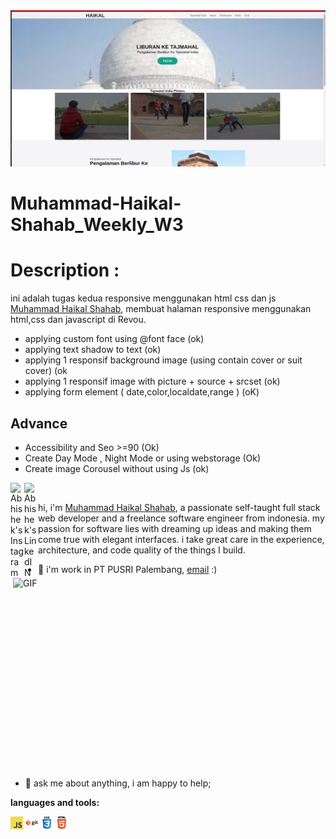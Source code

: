 <img src="image/img/web.png" width="100%" height="250">


# Muhammad-Haikal-Shahab_Weekly_W3



# Description :
ini adalah tugas kedua responsive menggunakan html css dan js [Muhammad Haikal Shahab](https://haikalshahab2.netlify.app), membuat halaman responsive menggunakan html,css dan javascript di Revou.

- applying custom font using @font face (ok)
- applying text shadow to text (ok)
- applying 1 responsif background image (using contain cover or suit cover)  (ok
- applying 1 responsif image with picture + source + srcset (ok)
- applying form element ( date,color,localdate,range ) (oK) 

## Advance
- Accessibility and Seo >=90 (Ok)
- Create Day Mode , Night Mode or using  webstorage (Ok)
- Create image Corousel without using Js (ok)


<a href="https://www.instagram.com/haikal02502/">
  <img align="left" alt="Abhishek's Instagram" width="22px" src="https://raw.githubusercontent.com/hussainweb/hussainweb/main/icons/instagram.png"  />
</a>

<a href="https://www.linkedin.com/in/mhaikalshahab/">
  <img align="left" alt="Abhishek's LinkedIN" width="22px" src="https://raw.githubusercontent.com/peterthehan/peterthehan/master/assets/linkedin.svg" />
</a>

<br />

hi, i'm [Muhammad Haikal Shahab](https://haikalshahab2.netlify.app), a passionate self-taught full stack web developer and a freelance software engineer from indonesia. my passion for software lies with dreaming up ideas and making them come true with elegant interfaces. i take great care in the experience, architecture, and code quality of the things I build.


  <img align="right" alt="GIF" src="https://github.com/abhisheknaiidu/abhisheknaiidu/blob/master/code.gif?raw=true" width="500" height="320" />
  
- 💼 i'm work in PT PUSRI Palembang, [email](mailto:haikal.pusri@gmail.com) :)
- 💬 ask me about anything, i am happy to help;

**languages and tools:**  

<code><img height="20" src="https://raw.githubusercontent.com/github/explore/80688e429a7d4ef2fca1e82350fe8e3517d3494d/topics/javascript/javascript.png"></code>
<code><img height="20" src="https://raw.githubusercontent.com/github/explore/80688e429a7d4ef2fca1e82350fe8e3517d3494d/topics/git/git.png"></code>
<code><img height="20" src="https://raw.githubusercontent.com/github/explore/80688e429a7d4ef2fca1e82350fe8e3517d3494d/topics/css/css.png"></code>
<code><img height="20" src="https://raw.githubusercontent.com/github/explore/80688e429a7d4ef2fca1e82350fe8e3517d3494d/topics/html/html.png"></code>


<br>
<br>
<br>



